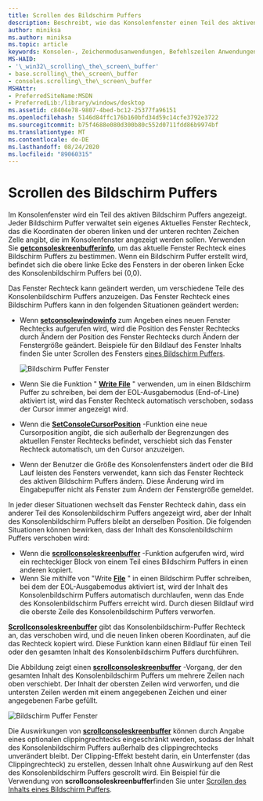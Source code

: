 ```yaml
---
title: Scrollen des Bildschirm Puffers
description: Beschreibt, wie das Konsolenfenster einen Teil des aktiven Bildschirm Puffers anzeigt.
author: miniksa
ms.author: miniksa
ms.topic: article
keywords: Konsolen-, Zeichenmodusanwendungen, Befehlszeilen Anwendungen, Terminalanwendungen, Konsolen-API
MS-HAID:
- '\_win32\_scrolling\_the\_screen\_buffer'
- base.scrolling\_the\_screen\_buffer
- consoles.scrolling\_the\_screen\_buffer
MSHAttr:
- PreferredSiteName:MSDN
- PreferredLib:/library/windows/desktop
ms.assetid: c8404e78-9807-4bed-bc12-25377fa96151
ms.openlocfilehash: 5146d84ffc176b160bfd34d59c14cfe3792e3722
ms.sourcegitcommit: b75f4688e080d300b80c552d0711fdd86b9974bf
ms.translationtype: MT
ms.contentlocale: de-DE
ms.lasthandoff: 08/24/2020
ms.locfileid: "89060315"
---
```

# <a name="scrolling-the-screen-buffer"></a>Scrollen des Bildschirm Puffers


Im Konsolenfenster wird ein Teil des aktiven Bildschirm Puffers angezeigt. Jeder Bildschirm Puffer verwaltet sein eigenes Aktuelles Fenster Rechteck, das die Koordinaten der oberen linken und der unteren rechten Zeichen Zelle angibt, die im Konsolenfenster angezeigt werden sollen. Verwenden Sie [**getconsoleskreenbufferinfo**](getconsolescreenbufferinfo.md), um das aktuelle Fenster Rechteck eines Bildschirm Puffers zu bestimmen. Wenn ein Bildschirm Puffer erstellt wird, befindet sich die obere linke Ecke des Fensters in der oberen linken Ecke des Konsolenbildschirm Puffers bei (0,0).

Das Fenster Rechteck kann geändert werden, um verschiedene Teile des Konsolenbildschirm Puffers anzuzeigen. Das Fenster Rechteck eines Bildschirm Puffers kann in den folgenden Situationen geändert werden:

- Wenn [**setconsolewindowinfo**](setconsolewindowinfo.md) zum Angeben eines neuen Fenster Rechtecks aufgerufen wird, wird die Position des Fenster Rechtecks durch Ändern der Position des Fenster Rechtecks durch Ändern der Fenstergröße geändert. Beispiele für den Bildlauf des Fenster Inhalts finden Sie unter Scrollen des Fensters [eines Bildschirm Puffers](scrolling-a-screen-buffer-s-window.md).

  ![Bildschirm Puffer Fenster](images/cscon-01.png)

- Wenn Sie die Funktion " [**Write File**](https://msdn.microsoft.com/library/windows/desktop/aa365747) " verwenden, um in einen Bildschirm Puffer zu schreiben, bei dem der EOL-Ausgabemodus (End-of-Line) aktiviert ist, wird das Fenster Rechteck automatisch verschoben, sodass der Cursor immer angezeigt wird.
- Wenn die [**SetConsoleCursorPosition**](setconsolecursorposition.md) -Funktion eine neue Cursorposition angibt, die sich außerhalb der Begrenzungen des aktuellen Fenster Rechtecks befindet, verschiebt sich das Fenster Rechteck automatisch, um den Cursor anzuzeigen.
- Wenn der Benutzer die Größe des Konsolenfensters ändert oder die Bild Lauf leisten des Fensters verwendet, kann sich das Fenster Rechteck des aktiven Bildschirm Puffers ändern. Diese Änderung wird im Eingabepuffer nicht als Fenster zum Ändern der Fenstergröße gemeldet.

In jeder dieser Situationen wechselt das Fenster Rechteck dahin, dass ein anderer Teil des Konsolenbildschirm Puffers angezeigt wird, aber der Inhalt des Konsolenbildschirm Puffers bleibt an derselben Position. Die folgenden Situationen können bewirken, dass der Inhalt des Konsolenbildschirm Puffers verschoben wird:

- Wenn die [**scrollconsoleskreenbuffer**](scrollconsolescreenbuffer.md) -Funktion aufgerufen wird, wird ein rechteckiger Block von einem Teil eines Bildschirm Puffers in einen anderen kopiert.
- Wenn Sie mithilfe von "Write [**File**](https://msdn.microsoft.com/library/windows/desktop/aa365747) " in einen Bildschirm Puffer schreiben, bei dem der EOL-Ausgabemodus aktiviert ist, wird der Inhalt des Konsolenbildschirm Puffers automatisch durchlaufen, wenn das Ende des Konsolenbildschirm Puffers erreicht wird. Durch diesen Bildlauf wird die oberste Zeile des Konsolenbildschirm Puffers verworfen.

[**Scrollconsoleskreenbuffer**](scrollconsolescreenbuffer.md) gibt das Konsolenbildschirm-Puffer Rechteck an, das verschoben wird, und die neuen linken oberen Koordinaten, auf die das Rechteck kopiert wird. Diese Funktion kann einen Bildlauf für einen Teil oder den gesamten Inhalt des Konsolenbildschirm Puffers durchführen.

Die Abbildung zeigt einen [**scrollconsoleskreenbuffer**](scrollconsolescreenbuffer.md) -Vorgang, der den gesamten Inhalt des Konsolenbildschirm Puffers um mehrere Zeilen nach oben verschiebt. Der Inhalt der obersten Zeilen wird verworfen, und die untersten Zeilen werden mit einem angegebenen Zeichen und einer angegebenen Farbe gefüllt.

![Bildschirm Puffer Fenster](images/cscon-02.png)

Die Auswirkungen von [**scrollconsoleskreenbuffer**](scrollconsolescreenbuffer.md) können durch Angabe eines optionalen clippingrechtecks eingeschränkt werden, sodass der Inhalt des Konsolenbildschirm Puffers außerhalb des clippingrechtecks unverändert bleibt. Der Clipping-Effekt besteht darin, ein Unterfenster (das Clippingrechteck) zu erstellen, dessen Inhalt ohne Auswirkung auf den Rest des Konsolenbildschirm Puffers gescrollt wird. Ein Beispiel für die Verwendung von **scrollconsoleskreenbuffer**finden Sie unter [Scrollen des Inhalts eines Bildschirm Puffers](scrolling-a-screen-buffer-s-contents.md).

 

 




